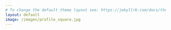 ```yaml
---
# To change the default theme layout see: https://jekyllrb.com/docs/themes/#overriding-theme-defaults
layout: default
image: /images/profile_square.jpg
---
```

